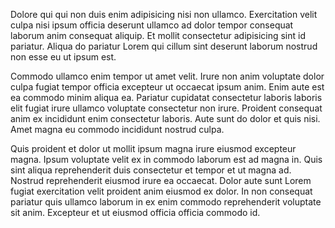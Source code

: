Dolore qui qui non duis enim adipisicing nisi non ullamco. Exercitation velit culpa nisi ipsum officia deserunt ullamco ad dolor tempor consequat laborum anim consequat aliquip. Et mollit consectetur adipisicing sint id pariatur. Aliqua do pariatur Lorem qui cillum sint deserunt laborum nostrud non esse eu ut ipsum est.

Commodo ullamco enim tempor ut amet velit. Irure non anim voluptate dolor culpa fugiat tempor officia excepteur ut occaecat ipsum anim. Enim aute est ea commodo minim aliqua ea. Pariatur cupidatat consectetur laboris laboris elit fugiat irure ullamco voluptate consectetur non irure. Proident consequat anim ex incididunt enim consectetur laboris. Aute sunt do dolor et quis nisi. Amet magna eu commodo incididunt nostrud culpa.

Quis proident et dolor ut mollit ipsum magna irure eiusmod excepteur magna. Ipsum voluptate velit ex in commodo laborum est ad magna in. Quis sint aliqua reprehenderit duis consectetur et tempor et ut magna ad. Nostrud reprehenderit eiusmod irure ea occaecat. Dolor aute sunt Lorem fugiat exercitation velit proident anim eiusmod ex dolor. In non consequat pariatur quis ullamco laborum in ex enim commodo reprehenderit voluptate sit anim. Excepteur et ut eiusmod officia officia commodo id.